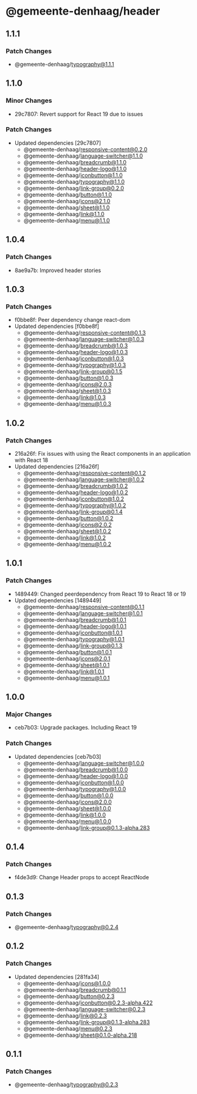 # @gemeente-denhaag/header

## 1.1.1

### Patch Changes

- @gemeente-denhaag/typography@1.1.1

## 1.1.0

### Minor Changes

- 29c7807: Revert support for React 19 due to issues

### Patch Changes

- Updated dependencies [29c7807]
  - @gemeente-denhaag/responsive-content@0.2.0
  - @gemeente-denhaag/language-switcher@1.1.0
  - @gemeente-denhaag/breadcrumb@1.1.0
  - @gemeente-denhaag/header-logo@1.1.0
  - @gemeente-denhaag/iconbutton@1.1.0
  - @gemeente-denhaag/typography@1.1.0
  - @gemeente-denhaag/link-group@0.2.0
  - @gemeente-denhaag/button@1.1.0
  - @gemeente-denhaag/icons@2.1.0
  - @gemeente-denhaag/sheet@1.1.0
  - @gemeente-denhaag/link@1.1.0
  - @gemeente-denhaag/menu@1.1.0

## 1.0.4

### Patch Changes

- 8ae9a7b: Improved header stories

## 1.0.3

### Patch Changes

- f0bbe8f: Peer dependency change react-dom
- Updated dependencies [f0bbe8f]
  - @gemeente-denhaag/responsive-content@0.1.3
  - @gemeente-denhaag/language-switcher@1.0.3
  - @gemeente-denhaag/breadcrumb@1.0.3
  - @gemeente-denhaag/header-logo@1.0.3
  - @gemeente-denhaag/iconbutton@1.0.3
  - @gemeente-denhaag/typography@1.0.3
  - @gemeente-denhaag/link-group@0.1.5
  - @gemeente-denhaag/button@1.0.3
  - @gemeente-denhaag/icons@2.0.3
  - @gemeente-denhaag/sheet@1.0.3
  - @gemeente-denhaag/link@1.0.3
  - @gemeente-denhaag/menu@1.0.3

## 1.0.2

### Patch Changes

- 216a26f: Fix issues with using the React components in an application with React 18
- Updated dependencies [216a26f]
  - @gemeente-denhaag/responsive-content@0.1.2
  - @gemeente-denhaag/language-switcher@1.0.2
  - @gemeente-denhaag/breadcrumb@1.0.2
  - @gemeente-denhaag/header-logo@1.0.2
  - @gemeente-denhaag/iconbutton@1.0.2
  - @gemeente-denhaag/typography@1.0.2
  - @gemeente-denhaag/link-group@0.1.4
  - @gemeente-denhaag/button@1.0.2
  - @gemeente-denhaag/icons@2.0.2
  - @gemeente-denhaag/sheet@1.0.2
  - @gemeente-denhaag/link@1.0.2
  - @gemeente-denhaag/menu@1.0.2

## 1.0.1

### Patch Changes

- 1489449: Changed peerdependency from React 19 to React 18 or 19
- Updated dependencies [1489449]
  - @gemeente-denhaag/responsive-content@0.1.1
  - @gemeente-denhaag/language-switcher@1.0.1
  - @gemeente-denhaag/breadcrumb@1.0.1
  - @gemeente-denhaag/header-logo@1.0.1
  - @gemeente-denhaag/iconbutton@1.0.1
  - @gemeente-denhaag/typography@1.0.1
  - @gemeente-denhaag/link-group@0.1.3
  - @gemeente-denhaag/button@1.0.1
  - @gemeente-denhaag/icons@2.0.1
  - @gemeente-denhaag/sheet@1.0.1
  - @gemeente-denhaag/link@1.0.1
  - @gemeente-denhaag/menu@1.0.1

## 1.0.0

### Major Changes

- ceb7b03: Upgrade packages. Including React 19

### Patch Changes

- Updated dependencies [ceb7b03]
  - @gemeente-denhaag/language-switcher@1.0.0
  - @gemeente-denhaag/breadcrumb@1.0.0
  - @gemeente-denhaag/header-logo@1.0.0
  - @gemeente-denhaag/iconbutton@1.0.0
  - @gemeente-denhaag/typography@1.0.0
  - @gemeente-denhaag/button@1.0.0
  - @gemeente-denhaag/icons@2.0.0
  - @gemeente-denhaag/sheet@1.0.0
  - @gemeente-denhaag/link@1.0.0
  - @gemeente-denhaag/menu@1.0.0
  - @gemeente-denhaag/link-group@0.1.3-alpha.283

## 0.1.4

### Patch Changes

- f4de3d9: Change Header props to accept ReactNode

## 0.1.3

### Patch Changes

- @gemeente-denhaag/typography@0.2.4

## 0.1.2

### Patch Changes

- Updated dependencies [281fa34]
  - @gemeente-denhaag/icons@1.0.0
  - @gemeente-denhaag/breadcrumb@0.1.1
  - @gemeente-denhaag/button@0.2.3
  - @gemeente-denhaag/iconbutton@0.2.3-alpha.422
  - @gemeente-denhaag/language-switcher@0.2.3
  - @gemeente-denhaag/link@0.2.3
  - @gemeente-denhaag/link-group@0.1.3-alpha.283
  - @gemeente-denhaag/menu@0.2.3
  - @gemeente-denhaag/sheet@0.1.0-alpha.218

## 0.1.1

### Patch Changes

- @gemeente-denhaag/typography@0.2.3
